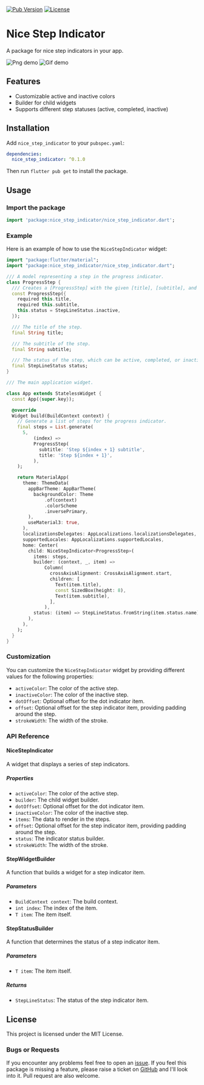 [![Pub Version](https://img.shields.io/pub/v/nice_step_indicator?label=nice_step_indicator&labelColor=333940&logo=dart)](https://pub.dev/packages/nice_step_indicator) [![License](https://img.shields.io/badge/License-MIT%20-blue.svg)](https://opensource.org/license/MIT)

# Nice Step Indicator

A package for nice step indicators in your app.

<img src="assets/demo.png" alt="Png demo"/>
<img src="assets/demo.gif" alt="Gif demo"/>

## Features

- Customizable active and inactive colors
- Builder for child widgets
- Supports different step statuses (active, completed, inactive)

## Installation

Add `nice_step_indicator` to your `pubspec.yaml`:

```yaml
dependencies:
  nice_step_indicator: ^0.1.0
```

Then run `flutter pub get` to install the package.

## Usage

### Import the package

```dart
import 'package:nice_step_indicator/nice_step_indicator.dart';
```

### Example

Here is an example of how to use the `NiceStepIndicator` widget:

```dart
import "package:flutter/material";
import "package:nice_step_indicator/nice_step_indicator.dart";

/// A model representing a step in the progress indicator.
class ProgressStep {
  /// Creates a [ProgressStep] with the given [title], [subtitle], and [status].
  const ProgressStep({
    required this.title,
    required this.subtitle,
    this.status = StepLineStatus.inactive,
  });

  /// The title of the step.
  final String title;

  /// The subtitle of the step.
  final String subtitle;

  /// The status of the step, which can be active, completed, or inactive.
  final StepLineStatus status;
}

/// The main application widget.

class App extends StatelessWidget {
  const App({super.key});

  @override
  Widget build(BuildContext context) {
    // Generate a list of steps for the progress indicator.
    final steps = List.generate(
      5,
          (index) =>
          ProgressStep(
            subtitle: 'Step ${index + 1} subtitle',
            title: 'Step ${index + 1}',
          ),
    );

    return MaterialApp(
      theme: ThemeData(
        appBarTheme: AppBarTheme(
          backgroundColor: Theme
              .of(context)
              .colorScheme
              .inversePrimary,
        ),
        useMaterial3: true,
      ),
      localizationsDelegates: AppLocalizations.localizationsDelegates,
      supportedLocales: AppLocalizations.supportedLocales,
      home: Center(
        child: NiceStepIndicator<ProgressStep>(
          items: steps,
          builder: (context, _, item) =>
              Column(
                crossAxisAlignment: CrossAxisAlignment.start,
                children: [
                  Text(item.title),
                  const SizedBox(height: 8),
                  Text(item.subtitle),
                ],
              ),
          status: (item) => StepLineStatus.fromString(item.status.name),
        ),
      ),
    );
  }
}
```

### Customization

You can customize the `NiceStepIndicator` widget by providing different values for the following
properties:

- `activeColor`: The color of the active step.
- `inactiveColor`: The color of the inactive step.
- `dotOffset`: Optional offset for the dot indicator item.
- `offset`: Optional offset for the step indicator item, providing padding around the step.
- `strokeWidth`: The width of the stroke.

### API Reference

#### NiceStepIndicator

A widget that displays a series of step indicators.

##### Properties

- `activeColor`: The color of the active step.
- `builder`: The child widget builder.
- `dotOffset`: Optional offset for the dot indicator item.
- `inactiveColor`: The color of the inactive step.
- `items`: The data to render in the steps.
- `offset`: Optional offset for the step indicator item, providing padding around the step.
- `status`: The indicator status builder.
- `strokeWidth`: The width of the stroke.

#### StepWidgetBuilder

A function that builds a widget for a step indicator item.

##### Parameters

- `BuildContext context`: The build context.
- `int index`: The index of the item.
- `T item`: The item itself.

#### StepStatusBuilder

A function that determines the status of a step indicator item.

##### Parameters

- `T item`: The item itself.

##### Returns

- `StepLineStatus`: The status of the step indicator item.

## License

This project is licensed under the MIT License.

### Bugs or Requests

If you encounter any problems feel free to open
an [issue](https://github.com/ethiel97/nice_step_indicator/issues/new?template=bug_report.md).
If you feel this package is missing a
feature, please raise a ticket
on [GitHub](https://github.com/ethiel97/nice_step_indicator/issues/new?template=feature_request.md)
and I'll look into it. Pull request are also welcome.